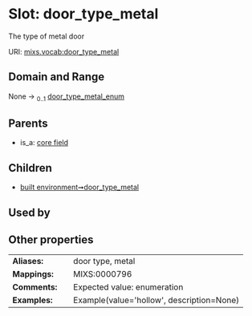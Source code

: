 
# Slot: door_type_metal


The type of metal door

URI: [mixs.vocab:door_type_metal](https://w3id.org/mixs/vocab/door_type_metal)


## Domain and Range

None &#8594;  <sub>0..1</sub> [door_type_metal_enum](door_type_metal_enum.md)

## Parents

 *  is_a: [core field](core_field.md)

## Children

 *  [built environment➞door_type_metal](built_environment_door_type_metal.md)

## Used by


## Other properties

|  |  |  |
| --- | --- | --- |
| **Aliases:** | | door type, metal |
| **Mappings:** | | MIXS:0000796 |
| **Comments:** | | Expected value: enumeration |
| **Examples:** | | Example(value='hollow', description=None) |

